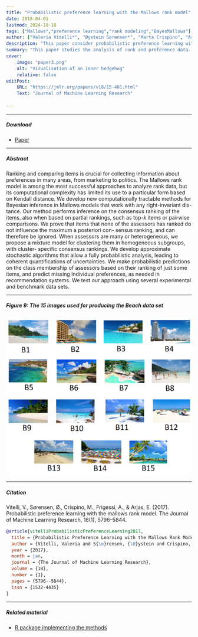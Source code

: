 ```yaml
---
title: "Probabilistic preference learning with the Mallows rank model" 
date: 2018-04-01
lastmod: 2024-10-18
tags: ["Mallows","preference learning","rank modeling","BayesMallows"]
author: ["Valeria Vitelli*", "Øystein Sørensen*", "Marta Crispino", "Arnoldo Frigessi", "Elja Arjas"]
description: "This paper consider probabilistic preference learning with Mallows' rank model." 
summary: "This paper studies the analysis of rank and preference data. We consider both complete rankings, partial rankings, and pairwise preferences. We develop a complete Bayesian framework for estimating Mallows' rank model in all this cases, including clustering of users with similar preferences and preference prediction. Published in Journal of Machine Learning Research. Joint first authorship with Valeria Vitelli."
cover:
    image: "paper3.png"
    alt: "Vizualisation of an inner hedgehog"
    relative: false
editPost:
    URL: "https://jmlr.org/papers/v18/15-481.html"
    Text: "Journal of Machine Learning Research"

---
```


---

##### Download

+ [Paper](https://jmlr.org/papers/v18/15-481.html)

---

##### Abstract

Ranking and comparing items is crucial for collecting information about preferences in many
areas, from marketing to politics. The Mallows rank model is among the most successful
approaches to analyze rank data, but its computational complexity has limited its use to
a particular form based on Kendall distance. We develop new computationally tractable
methods for Bayesian inference in Mallows models that work with any right-invariant dis-
tance. Our method performs inference on the consensus ranking of the items, also when
based on partial rankings, such as top-$k$ items or pairwise comparisons. We prove that
items that none of the assessors has ranked do not influence the maximum a posteriori con-
sensus ranking, and can therefore be ignored. When assessors are many or heterogeneous,
we propose a mixture model for clustering them in homogeneous subgroups, with cluster-
specific consensus rankings. We develop approximate stochastic algorithms that allow a
fully probabilistic analysis, leading to coherent quantifications of uncertainties. We make
probabilistic predictions on the class membership of assessors based on their ranking of
just some items, and predict missing individual preferences, as needed in recommendation
systems. We test our approach using several experimental and benchmark data sets.

---

##### Figure 9: The 15 images used for producing the Beach data set

![](paper3.png)

---

##### Citation

Vitelli, V., Sørensen, Ø., Crispino, M., Frigessi, A., & Arjas, E. (2017). Probabilistic preference learning with the mallows rank model. The Journal of Machine Learning Research, 18(1), 5796–5844.


```BibTeX
@article{vitelliProbabilisticPreferenceLearning2017,
  title = {Probabilistic Preference Learning with the Mallows Rank Model},
  author = {Vitelli, Valeria and S{\o}rensen, {\O}ystein and Crispino, Marta and Frigessi, Arnoldo and Arjas, Elja},
  year = {2017},
  month = jan,
  journal = {The Journal of Machine Learning Research},
  volume = {18},
  number = {1},
  pages = {5796--5844},
  issn = {1532-4435}
}
```

---

##### Related material

+ [R package implementing the methods](https://cran.r-project.org/package=BayesMallows)
